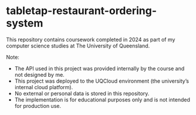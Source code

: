 # tabletap-restaurant-ordering-system
This repository contains coursework completed in 2024 as part of my computer science studies at The University of Queensland.

Note:
- The API used in this project was provided internally by the course and not designed by me.
- This project was deployed to the UQCloud environment (the university’s internal cloud platform).
- No external or personal data is stored in this repository.
- The implementation is for educational purposes only and is not intended for production use.
